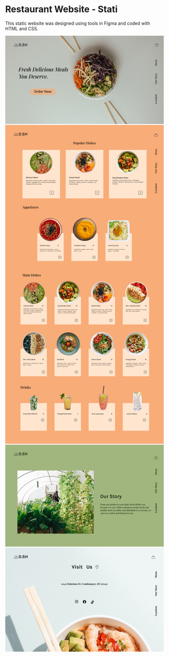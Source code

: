 # Restaurant Website - Stati
This static website was designed using tools in Figma and coded with HTML and CSS. 

![](images/open.jpg)![](images/menu.jpg)![](images/ourstory.jpg)![](images/location.jpg)